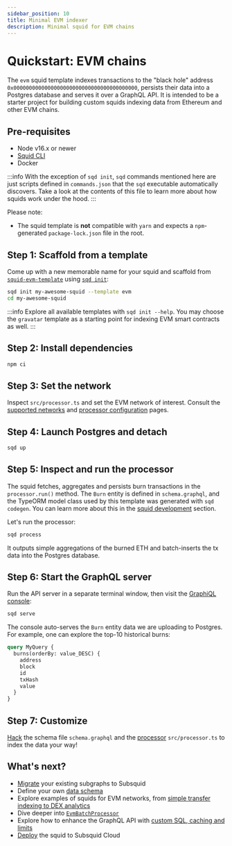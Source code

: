 ```yaml
---
sidebar_position: 10
title: Minimal EVM indexer
description: Minimal squid for EVM chains
---
```


# Quickstart: EVM chains

The `evm` squid template indexes transactions to the "black hole" address `0x0000000000000000000000000000000000000000`, persists their data into a Postgres database and serves it over a GraphQL API. It is intended to be a starter project for building custom squids indexing data from Ethereum and other EVM chains.

## Pre-requisites

- Node v16.x or newer
- [Squid CLI](/squid-cli/installation)
- Docker

:::info
With the exception of `sqd init`, `sqd` commands mentioned here are just scripts defined in `commands.json` that the `sqd` executable automatically discovers. Take a look at the contents of this file to learn more about how squids work under the hood.
:::

Please note:
- The squid template is **not** compatible with `yarn` and expects a `npm`-generated `package-lock.json` file in the root.

## Step 1: Scaffold from a template

Come up with a new memorable name for your squid and scaffold from [`squid-evm-template`](https://github.com/subsquid/squid-evm-template)
using [`sqd init`](/squid-cli/init):

```bash
sqd init my-awesome-squid --template evm
cd my-awesome-squid
```

:::info
Explore all available templates with `sqd init --help`. You may choose the `gravatar` template as a starting point for indexing EVM smart contracts as well.
:::

##  Step 2: Install dependencies

```bash
npm ci
```

## Step 3: Set the network

Inspect `src/processor.ts` and set the EVM network of interest. Consult the [supported networks](/evm-indexing/supported-networks) and [processor configuration](/evm-indexing/configuration) pages.

## Step 4: Launch Postgres and detach

```bash
sqd up
```

## Step 5: Inspect and run the processor

The squid fetches, aggregates and persists burn transactions in the `processor.run()` method. The `Burn` entity is defined in `schema.graphql`, and the TypeORM model class used by this template was generated with `sqd codegen`. You can learn more about this in the [squid development](/basics/squid-development) section.
 
Let's run the processor:
```bash
sqd process
```

It outputs simple aggregations of the burned ETH and batch-inserts the tx data into the Postgres database.

## Step 6: Start the GraphQL server

Run the API server in a separate terminal window, then visit the [GraphiQL console](http://localhost:4350/graphql):
```bash
sqd serve
```
The console auto-serves the `Burn` entity data we are uploading to Postgres. For example, one can explore the top-10 historical burns:

```graphql
query MyQuery {
  burns(orderBy: value_DESC) {
    address
    block
    id
    txHash
    value
  }
}
```

## Step 7: Customize

[Hack](/store/postgres/schema-file) the schema file `schema.graphql` and the [processor](/evm-indexing) `src/processor.ts` to index the data your way!

## What's next?

- [Migrate](/migrate/migrate-subgraph) your existing subgraphs to Subsquid
- Define your own [data schema](/store/postgres/schema-file)
- Explore examples of squids for EVM networks, from [simple transfer indexing to DEX analytics](/examples/evm)
- Dive deeper into [`EvmBatchProcessor`](/evm-indexing)
- Explore how to enhance the GraphQL API with [custom SQL, caching and limits](/graphql-api)
- [Deploy](/deploy-squid) the squid to Subsquid Cloud
